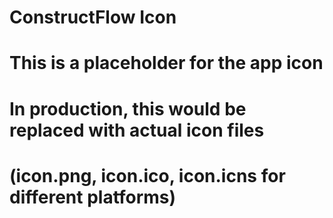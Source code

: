 # ConstructFlow Icon
# This is a placeholder for the app icon
# In production, this would be replaced with actual icon files
# (icon.png, icon.ico, icon.icns for different platforms)